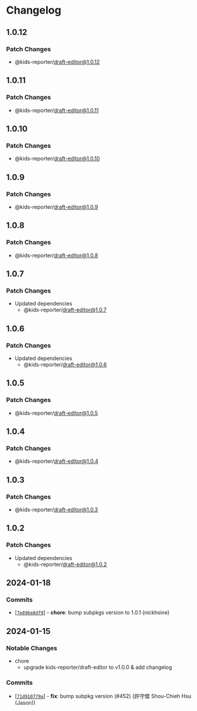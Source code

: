 # Changelog

## 1.0.12

### Patch Changes

- @kids-reporter/draft-editor@1.0.12

## 1.0.11

### Patch Changes

- @kids-reporter/draft-editor@1.0.11

## 1.0.10

### Patch Changes

- @kids-reporter/draft-editor@1.0.10

## 1.0.9

### Patch Changes

- @kids-reporter/draft-editor@1.0.9

## 1.0.8

### Patch Changes

- @kids-reporter/draft-editor@1.0.8

## 1.0.7

### Patch Changes

- Updated dependencies
  - @kids-reporter/draft-editor@1.0.7

## 1.0.6

### Patch Changes

- Updated dependencies
  - @kids-reporter/draft-editor@1.0.6

## 1.0.5

### Patch Changes

- @kids-reporter/draft-editor@1.0.5

## 1.0.4

### Patch Changes

- @kids-reporter/draft-editor@1.0.4

## 1.0.3

### Patch Changes

- @kids-reporter/draft-editor@1.0.3

## 1.0.2

### Patch Changes

- Updated dependencies
  - @kids-reporter/draft-editor@1.0.2

## 2024-01-18

### Commits

- \[[`7e896e8df9`](https://github.com/kids-reporter/kids-reporter-monorepo/commit/7e896e8df9)] - **chore**: bump subpkgs version to 1.0.1 (nickhsine)

## 2024-01-15

### Notable Changes

- chore
  - upgrade kids-reporter/draft-editor to v1.0.0 & add changelog

### Commits

- \[[`71d910779a`](https://github.com/kids-reporter/cms-core/commit/71d910779a)] - **fix**: bump subpkg version (#452) (許守傑 Shou-Chieh Hsu (Jason))
